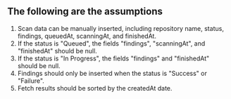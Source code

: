 ## The following are the assumptions

1. Scan data can be manually inserted, including repository name, status, findings, queuedAt, scanningAt, and finishedAt.
2. If the status is "Queued", the fields "findings", "scanningAt", and "finishedAt" should be null.
3. If the status is "In Progress", the fields "findings" and "finishedAt" should be null.
4. Findings should only be inserted when the status is "Success" or "Failure".
5. Fetch results should be sorted by the createdAt date.
